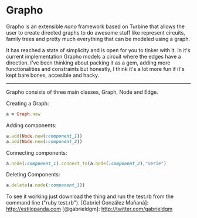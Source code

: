 Grapho
======
Grapho is an extensible *nano* framework based on Turbine that allows the user to create directed graphs to do awesome stuff like represent circuits, family trees and pretty much everything that can be modeled using a graph. 

It has reached a state of simplicity and is open for you to tinker with it. In it's current implementation Grapho models a circuit where the edges have a direction.
I've been thinking about packing it as a gem, adding more functionalities and constraints but honestly, I think it's a lot more fun if it's kept bare bones, accesible and hacky.

--------------

Grapho consists of three main classes, Graph, Node and Edge.


Creating a Graph:

```ruby
a = Graph.new
```

Adding components:

```ruby
a.add(Node.new(:component_1))
a.add(Node.new(:component_2))
```

Connecting components:
```ruby
a.node(:component_1).connect_to(a.node(:component_2),"Serie")
```

Deleting Components:
```ruby
a.delete(a.node(:component_1))
```

To see it working just download the thing and run the test.rb from the command line ("ruby test.rb").
  [Gabriel González Mañaná]: http://estilopanda.com
  [@gabrieldgm]: http://twitter.com/gabrieldgm  
